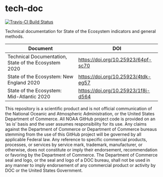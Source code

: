 # tech-doc

[![Travis-CI Build Status](https://travis-ci.org/NOAA-EDAB/tech-doc.svg?branch=master)](https://travis-ci.org/NOAA-EDAB/tech-doc)

Technical documentation for State of the Ecosystem indicators and general methods. 


|  Document   |  DOI  |
|--------------|-----------|
| Technical Documentation, State of the Ecosystem 2020 | https://doi.org/10.25923/64pf-sc70 |
| State of the Ecosystem: New England 2020 | https://doi.org/10.25923/4tdk-eg57 |
| State of the Ecosystem: Mid-Atlantic 2020 | https://doi.org/10.25923/1f8j-d564 |



This repository is a scientific product and is not official communication of the National Oceanic and Atmospheric Administration, or the United States Department of Commerce. All NOAA GitHub project code is provided on an ‘as is’ basis and the user assumes responsibility for its use. Any claims against the Department of Commerce or Department of Commerce bureaus stemming from the use of this GitHub project will be governed by all applicable Federal law. Any reference to specific commercial products, processes, or services by service mark, trademark, manufacturer, or otherwise, does not constitute or imply their endorsement, recommendation or favoring by the Department of Commerce. The Department of Commerce seal and logo, or the seal and logo of a DOC bureau, shall not be used in any manner to imply endorsement of any commercial product or activity by DOC or the United States Government.
